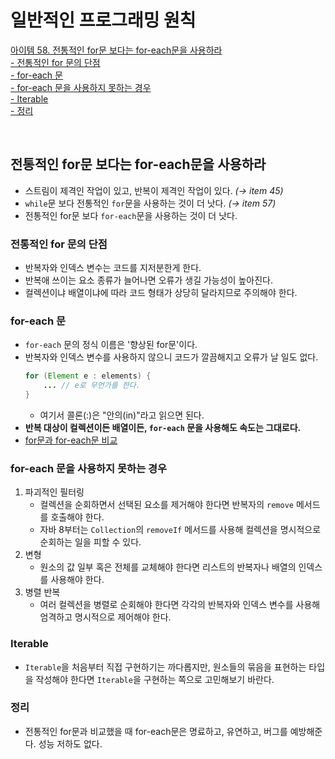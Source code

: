 # 일반적인 프로그래밍 원칙

[아이템 58. 전통적인 for문 보다는 for-each문을 사용하라](#전통적인-for문-보다는-foreach문을-사용하라)  
[- 전통적인 for 문의 단점](#전통적인-for-문의-단점)   
[- for-each 문](#for-each-문)  
[- for-each 문을 사용하지 못하는 경우](#for-each-문을-사용하지-못하는-경우)  
[- Iterable](#iterable)  
[- 정리](#정리)  

<br>

## 전통적인 for문 보다는 for-each문을 사용하라
- 스트림이 제격인 작업이 있고, 반복이 제격인 작업이 있다. _(→ item 45)_
- `while`문 보다 전통적인 `for`문을 사용하는 것이 더 낫다. _(→ item 57)_
- 전통적인 for문 보다 `for-each`문을 사용하는 것이 더 낫다.

### 전통적인 for 문의 단점 
- 반복자와 인덱스 변수는 코드를 지저분한게 한다.
- 반복애 쓰이는 요소 종류가 늘어나면 오류가 생길 가능성이 높아진다.
- 컬렉션이냐 배열이냐에 따라 코드 형태가 상당히 달라지므로 주의해야 한다.

### for-each 문
- `for-each` 문의 정식 이름은 '향상된 for문'이다.
- 반복자와 인덱스 변수를 사용하지 않으니 코드가 깔끔해지고 오류가 날 일도 없다.
  ```java
  for (Element e : elements) {
      ... // e로 무언가를 한다.
  }
  ```
  - 여기서 콜론(:)은 "안의(in)"라고 읽으면 된다.
- **반복 대상이 컬렉션이든 배열이든, `for-each` 문을 사용해도 속도는 그대로다.**
- [for문과 for-each문 비교](../../src/test/java/study/heejin/chapter9/item58/CardTest.java)


### for-each 문을 사용하지 못하는 경우

1. 파괴적인 필터링 
   - 컬렉션을 순회하면서 선택된 요소를 제거해야 한다면 반복자의 `remove` 메서드를 호출해야 한다.
   - 자바 8부터는 `Collection`의 `removeIf` 메서드를 사용해 컬렉션을 명시적으로 순회하는 일을 피할 수 있다.
2. 변형
   - 원소의 값 일부 혹은 전체를 교체해야 한다면 리스트의 반복자나 배열의 인덱스를 사용해야 한다.
3. 병렬 반복
   - 여러 컬렉션을 병렬로 순회해야 한다면 각각의 반복자와 인덱스 변수를 사용해 엄격하고 명시적으로 제어해야 한다.


### Iterable
- `Iterable`을 처음부터 직접 구현하기는 까다롭지만, 원소들의 묶음을 표현하는 타입을 작성해야 한다면 `Iterable`을 구현하는 쪽으로 고민해보기 바란다.


### 정리
- 전통적인 for문과 비교했을 때 for-each문은 명료하고, 유연하고, 버그를 예방해준다. 성능 저하도 없다.


<br>

